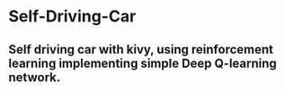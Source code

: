 # Self-Driving-Car
## Self driving car with kivy, using reinforcement learning implementing simple Deep Q-learning network.
